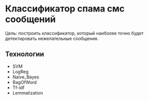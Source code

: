 # Классификатор спама смс сообщений

Цель: построить классификатор, который наиболее точно будет детектировать нежелательные сообщения.

## Технологии
* SVM
* LogReg
* Naive_Bayes
* BagOfWord
* Tf-idf
* Lemmatization
